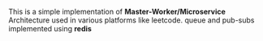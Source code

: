 This is a simple implementation of **Master-Worker/Microservice** Architecture used in various platforms like leetcode.
queue and pub-subs implemented using **redis**
